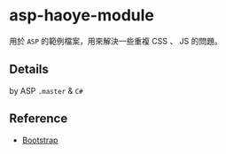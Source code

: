 # asp-haoye-module

用於 `ASP` 的範例檔案，用來解決一些重複 CSS 、 JS 的問題。

## Details

by ASP `.master` & `C#`

## Reference

- [Bootstrap](http://getbootstrap.com/)
